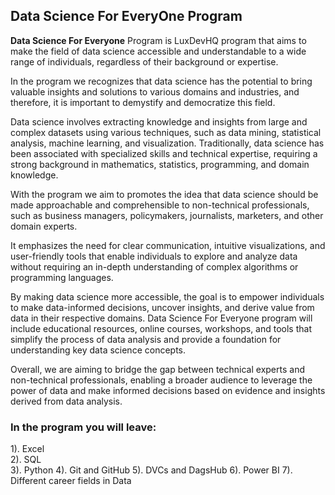 ## **Data Science For EveryOne Program** 

**Data Science For Everyone** Program is LuxDevHQ program that aims to make the field of data science accessible and understandable to a wide range of individuals, regardless of their background or expertise.

In the program we recognizes that data science has the potential to bring valuable insights and solutions to various domains and industries, and therefore, it is important to demystify and democratize this field. 

Data science involves extracting knowledge and insights from large and complex datasets using various techniques, such as data mining, statistical analysis, machine learning, and visualization. Traditionally, data science has been associated with specialized skills and technical expertise, requiring a strong background in mathematics, statistics, programming, and domain knowledge.

With the program we aim to promotes the idea that data science should be made approachable and comprehensible to non-technical professionals, such as business managers, policymakers, journalists, marketers, and other domain experts. 

It emphasizes the need for clear communication, intuitive visualizations, and user-friendly tools that enable individuals to explore and analyze data without requiring an in-depth understanding of complex algorithms or programming languages. 

By making data science more accessible, the goal is to empower individuals to make data-informed decisions, uncover insights, and derive value from data in their respective domains. Data Science For Everyone program will include educational resources, online courses, workshops, and tools that simplify the process of data analysis and provide a foundation for understanding key data science concepts.

Overall,  we are aiming to bridge the gap between technical experts and non-technical professionals, enabling a broader audience to leverage the power of data and make informed decisions based on evidence and insights derived from data analysis. 


### **In the program you will leave:** 

1). Excel  
2). SQL  
3). Python 
4). Git and GitHub
5). DVCs and DagsHub 
6). Power BI 
7). Different career fields in Data  





